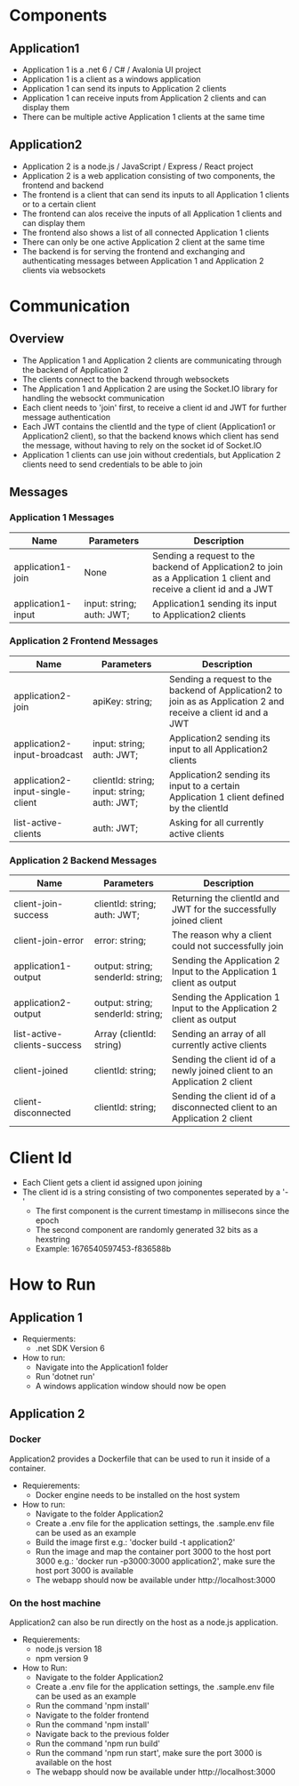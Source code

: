 # Components

## Application1

- Application 1 is a .net 6 / C# / Avalonia UI project
- Application 1 is a client as a windows application 
- Application 1 can send its inputs to Application 2 clients
- Application 1 can receive inputs from Application 2 clients and can display them
- There can be multiple active Application 1 clients at the same time

## Application2

- Application 2 is a node.js / JavaScript / Express / React project
- Application 2 is a web application consisting of two components, the frontend and backend
- The frontend is a client that can send its inputs to all Application 1 clients or to a certain client
- The frontend can alos receive the inputs of all Application 1 clients and can display them
- The frontend also shows a list of all connected Application 1 clients
- There can only be one active Application 2 client at the same time
- The backend is for serving the frontend and exchanging and authenticating messages between Application 1 and Application 2 clients via websockets

# Communication

## Overview

- The Application 1 and Application 2 clients are communicating through the backend of Application 2
- The clients connect to the backend through websockets
- The Application 1 and Application 2 are using the Socket.IO library for handling the websockt communication
- Each client needs to 'join' first, to receive a client id and JWT for further message authentication
- Each JWT contains the clientId and the type of client (Application1 or Application2 client), so that the backend knows which client has send the message, without having to rely on the socket id of Socket.IO
- Application 1 clients can use join without credentials, but Application 2 clients need to send credentials to be able to join

## Messages

### Application 1 Messages

|Name                | Parameters                | Description                                                                                                          |
|--------------------|---------------------------|----------------------------------------------------------------------------------------------------------------------|
| application1-join  | None                      | Sending a request to the backend of Application2 to join as a Application 1 client and receive a client id and a JWT |
| application1-input | input: string; auth: JWT; | Application1 sending its input to Application2 clients                                                               |

### Application 2 Frontend Messages 


|Name                              | Parameters                                  | Description                                                                                                    |
|----------------------------------|---------------------------------------------|----------------------------------------------------------------------------------------------------------------|
| application2-join                | apiKey: string;                             | Sending a request to the backend of Application2 to join as as Application 2 and receive a client id and a JWT |
| application2-input-broadcast     | input: string; auth: JWT;                   | Application2 sending its input to all Application2 clients                                                     |
| application2-input-single-client | clientId: string; input: string; auth: JWT; | Application2 sending its input to a certain Application 1 client defined by the clientId                       |
| list-active-clients              | auth: JWT;                                  | Asking for all currently active clients                                                                        |

### Application 2 Backend Messages


|Name                         | Parameters                        | Description                                                               |
|-----------------------------|-----------------------------------|---------------------------------------------------------------------------|
| client-join-success         | clientId: string; auth: JWT;      | Returning the clientId and JWT for the successfully joined client         |
| client-join-error           | error: string;                    | The reason why a client could not successfully join                       |
| application1-output         | output: string; senderId: string; | Sending the Application 2 Input to the Application 1 client as output     |
| application2-output         | output: string; senderId: string; | Sending the Application 1 Input to the Application 2 client as output     |
| list-active-clients-success | Array (clientId: string)          | Sending an array of all currently active clients                          |
| client-joined               | clientId: string;                 | Sending the client id of a newly joined client to an Application 2 client |
| client-disconnected         | clientId: string;                 | Sending the client id of a disconnected client to an Application 2 client |

# Client Id

- Each Client gets a client id assigned upon joining
- The client id is a string consisting of two componentes seperated by a '-'
	- The first component is the current timestamp in millisecons since the epoch
	- The second component are randomly generated 32 bits as a hexstring
	- Example: 1676540597453-f836588b

# How to Run

## Application 1

- Requierments:
    - .net SDK Version 6
- How to run:
    - Navigate into the Application1 folder
    - Run 'dotnet run'
    - A windows application window should now be open

## Application 2

### Docker

Application2 provides a Dockerfile that can be used to run it inside of a container.

- Requierements:
    - Docker engine needs to be installed on the host system
- How to run:
    - Navigate to the folder Application2
    - Create a .env file for the application settings, the .sample.env file can be used as an example
    - Build the image first e.g.: 'docker build -t application2'
    - Run the image and map the container port 3000 to the host port 3000 e.g.: 'docker run -p3000:3000 application2', make sure the host port 3000 is available
    - The webapp should now be available under http://localhost:3000

### On the host machine

Application2 can also be run directly on the host as a node.js application.

- Requierements:
    - node.js version 18
    - npm version 9
- How to Run:
    - Navigate to the folder Application2
    - Create a .env file for the application settings, the .sample.env file can be used as an example
    - Run the command 'npm install'
    - Navigate to the folder frontend
    - Run the command 'npm install'
    - Navigate back to the previous folder
    - Run the command 'npm run build'
    - Run the command 'npm run start', make sure the port 3000 is available on the host
    - The webapp should now be available under http://localhost:3000
